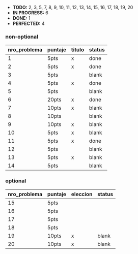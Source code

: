
- **TODO:** 2, 3, 5, 7, 8, 9, 10, 11, 12, 13, 14, 15, 16, 17, 18, 19, 20
- **IN PROGRESS:** 6
- **DONE:** 1
- **PERFECTED:** 4

### non-optional
| nro_problema | puntaje | titulo | status |
|--------------|---------|----------|--------|
| 1            | 5pts    | x        | done       |
| 2            | 5pts    | x        | done       |
| 3            | 5pts    |          | blank   |
| 4            | 5pts    | x        | done        |
| 5            | 5pts    |          | blank       |
| 6            | 20pts   | x        | done        |
| 7            | 10pts   | x        | blank       |
| 8            | 10pts   |          | blank       |
| 9            | 10pts   | x        | blank       |
| 10           | 5pts    | x        | blank       |
| 11           | 5pts    | x        | done       |
| 12           | 5pts    |          | blank       |
| 13           | 5pts    | x        | blank       |
| 14           | 5pts    |          | blank       |

### optional
| nro_problema | puntaje | eleccion | status |
|--------------|---------|----------|--------|
| 15           | 5pts    |          |        |
| 16           | 5pts    |          |        |
| 17           | 5pts    |          |        |
| 18           | 5pts    |          |        |
| 19           | 10pts   | x        | blank       |
| 20           | 10pts   | x        | blank       |
